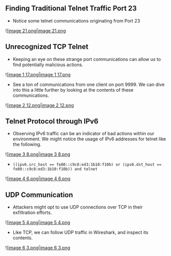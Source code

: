 ## **Finding Traditional Telnet Traffic Port 23**

- Notice some telnet communications originating from Port 23

![[image 21.png|image 21.png](../../Image/image%2021.png)

## **Unrecognized TCP Telnet**

- Keeping an eye on these strange port communications can allow us to find potentially malicious actions.

![[image 1 17.png|image 1 17.png](../../Image/image%201%2017.png)

- See a ton of communications from one client on port 9999. We can dive into this a little further by looking at the contents of these communications.

![[image 2 12.png|image 2 12.png](../../Image/image%202%2012.png)

## **Telnet Protocol through IPv6**

- Observing IPv6 traffic can be an indicator of bad actions within our environment. We might notice the usage of IPv6 addresses for telnet like the following.

![[image 3 8.png|image 3 8.png](../../Image/image%203%208.png)

- `((ipv6.src_host == fe80::c9c8:ed3:1b10:f10b) or (ipv6.dst_host == fe80::c9c8:ed3:1b10:f10b)) and telnet`

![[image 4 6.png|image 4 6.png](../../Image/image%204%206.png)

## UDP Communication

- Attackers might opt to use UDP connections over TCP in their exfiltration efforts.

![[image 5 4.png|image 5 4.png](../../Image/image%205%204.png)

- Like TCP, we can follow UDP traffic in Wireshark, and inspect its contents.

![[image 6 3.png|image 6 3.png](../../Image/image%206%203.png)